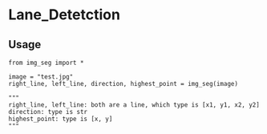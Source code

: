 # Lane_Detetction

## Usage

```python=
from img_seg import *

image = "test.jpg"
right_line, left_line, direction, highest_point = img_seg(image)

"""
right_line, left_line: both are a line, which type is [x1, y1, x2, y2]
direction: type is str
highest_point: type is [x, y]
"""
```
